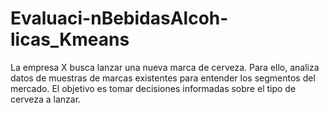 # Evaluaci-nBebidasAlcoh-licas_Kmeans
La empresa X busca lanzar una nueva marca de cerveza. Para ello, analiza datos de muestras de marcas existentes para entender los segmentos del mercado. El objetivo es tomar decisiones informadas sobre el tipo de cerveza a lanzar. 
